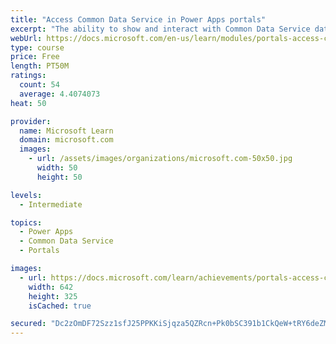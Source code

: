 ```yaml
---
title: "Access Common Data Service in Power Apps portals"
excerpt: "The ability to show and interact with Common Data Service data on a website is a core benefit of implementing a Microsoft Power Apps portal. This module focuses on the several techniques and methods to display and interact with Common Data Service data in Power Apps portals."
webUrl: https://docs.microsoft.com/en-us/learn/modules/portals-access-common-data-service/
type: course
price: Free
length: PT50M
ratings:
  count: 54
  average: 4.4074073
heat: 50

provider:
  name: Microsoft Learn
  domain: microsoft.com
  images:
    - url: /assets/images/organizations/microsoft.com-50x50.jpg
      width: 50
      height: 50

levels:
  - Intermediate

topics:
  - Power Apps
  - Common Data Service
  - Portals

images:
  - url: https://docs.microsoft.com/learn/achievements/portals-access-common-data-service-social.png
    width: 642
    height: 325
    isCached: true

secured: "Dc2zOmDF72Szz1sfJ25PPKKiSjqza5QZRcn+Pk0bSC391b1CkQeW+tRY6deZMOcUhbrzJzQJXqqVwPv62b5h2nZozEEFIpFWiaB+s5VSZX6ASwaBtK7/uhhD0EnPNybfFsfLSqTKo81Bxwj2fKRx+0Mu9NtnuXTUUtir12nINZxpDh099D5SID7vbs80UrlcpXKabBgJZifsEwiDMcaZioe4UFW38YCk7rhmkdg4/kBidyjcYSK9fjHLcN0ab+ss++BN/lIPh3GONu8sC0tsTlQSTfVZDnG/mqfOhLP2NHd+3fOocUIz8KDkuI6fqr7EQPwIpUwmowFbTdKGftvHwi6/nkSYEv5lxes0XgCNQZfnxsMaqcVC9AMTfoi40KLVVfqpQK/Jm/VOxvaCZk1bMsjTc9qyJ3PwYRCh9tBOsgM=;43SGdk8jTtclPYSk1TCabQ=="
---
```


